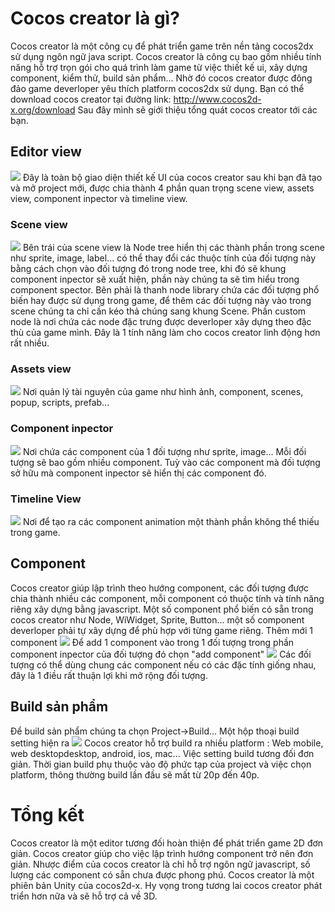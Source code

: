 # Cocos creator là gì?
Cocos creator là một công cụ để phát triển game trên nền tảng cocos2dx sử dụng ngôn ngữ java script. Cocos creator là công cụ bao gồm nhiều tính năng hỗ trợ trọn gói cho quá trình làm game từ việc thiết kế ui, xây dựng component, kiểm thử, build sản phẩm... Nhờ đó cocos creator được đông đảo game deverloper yêu thích platform cocos2dx sử dụng. 
Bạn có thể download cocos creator tại đường link: http://www.cocos2d-x.org/download
Sau đây mình sẽ giới thiệu tổng quát cocos creator tới các bạn.
## Editor view
![](https://images.viblo.asia/c59abc8c-46f5-4396-8e26-d71855a33a62.png)
Đây là toàn bộ giao diện thiết kế UI của cocos creator sau khi bạn đã tạo và mở project mới, được chia thành 4 phần quan trọng scene view, assets view, component inpector và timeline view.
### Scene view
![](https://images.viblo.asia/e7cc7425-3b09-484a-ab83-5daeeb8864f6.png)
Bên trái của scene view là Node tree hiển thị các thành phần trong scene như sprite, image, label... có thể thay đổi các thuộc tính của đối tượng này bằng cách chọn vào đối tượng đó trong node tree, khi đó sẽ khung component inpector sẽ xuất hiện, phần này chúng ta sẽ tìm hiểu trong component spector.
Bên phải là thanh node library chứa các đối tượng phổ biến hay được sử dụng trong game, để thêm các đối tượng này vào trong scene chúng ta chỉ cần kéo thả chúng sang khung Scene. Phần custom node là nơi chứa các node đặc trưng được deverloper xây dựng theo đặc thù của game mình. Đây là 1 tính năng làm cho cocos creator linh động hơn rất nhiều.
### Assets view
![](https://images.viblo.asia/317c21c4-ed42-4487-a2d7-018b0caf33e5.png)
Nơi quản lý tài nguyên của game như hình ảnh, component, scenes, popup, scripts, prefab... 
### Component inpector
![](https://images.viblo.asia/92345916-4968-4d66-8149-04714399f4c0.png)
Nơi chứa các component của 1 đối tượng như sprite, image... Mỗi đối tượng sẽ bao gồm nhiều component. Tuỳ vào các component mà đối tượng sở hữu mà component inpector sẽ hiển thị các component đó.
### Timeline View
![](https://images.viblo.asia/2dfad694-f3c2-4ae3-b944-ac6fb7effd40.png)
Nơi để tạo ra các component animation một thành phần không thể thiếu trong game.
## Component
Cocos creator giúp lập trình theo hướng component, các đối tượng được chia thành nhiều các component, mỗi component có thuộc tính và tính năng riêng xây dựng bằng javascript. Một số component phổ biến có sẵn trong cocos creator như Node, WiWidget, Sprite, Button... một số component deverloper phải tự xây dựng để phù hợp với từng game riêng. 
 Thêm mới 1 component
![](https://images.viblo.asia/08f44787-c4fc-4fe9-82b0-af74d190c19e.png)
Để add 1 component vào trong 1 đối tượng trong phần component inpector của đối tượng đó chọn "add component" 
![](https://images.viblo.asia/87c4c8fb-b2c9-46a2-9335-0391637c3f82.png)
Các đối tượng có thể dùng chung các component nếu có các đặc tính giống nhau, đây là 1 điều rất thuận lợi khi mở rộng đối tượng.
## Build sản phẩm
Để build sản phẩm chúng ta chọn Project->Build... Một hộp thoại build setting hiện ra
![](https://images.viblo.asia/229773db-a5b4-4983-b843-e6a9b425064b.png)
Cocos creator hỗ trợ build ra nhiều platform : Web mobile, web desktopdesktop, android, ios, mac... Việc setting build tương đối đơn giản. Thời gian build phụ thuộc vào độ phức tạp của project và việc chọn platform, thông thường build lần đầu sẽ mất từ 20p đến 40p.
# Tổng kết
Cocos creator là một editor tương đối hoàn thiện để phát triển game 2D đơn giản. Cocos creator giúp cho việc lập trình hướng component trở nên đơn giản. Nhược điểm của cocos creator là chỉ hỗ trợ ngôn ngữ javascript, số lượng các component có sẵn chưa được phong phú. Cocos creator là một phiên bản Unity của cocos2d-x. Hy vọng trong tương lai cocos creator phát triển hơn nữa và sẽ hỗ trợ cả về 3D.